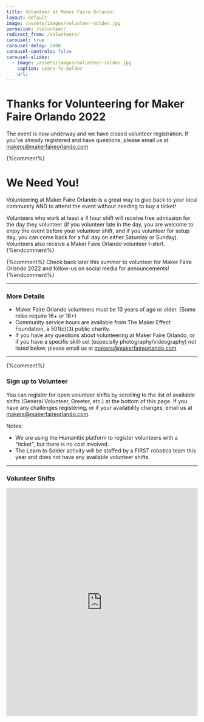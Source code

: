 ```yaml
---
title: Volunteer at Maker Faire Orlando!
layout: default
image: /assets/images/volunteer-solder.jpg
permalink: /volunteer/
redirect_from: /volunteers/
carousel: true
carousel-delay: 5000
carousel-controls: false
carousel-slides:
  - image: /assets/images/volunteer-solder.jpg
    caption: Learn-To-Solder
    url:
---
```


# Thanks for Volunteering for Maker Faire Orlando 2022
The event is now underway and we have closed volunteer registration. If you've already registered and have questions, please email us at <makers@makerfaireorlando.com>


{%comment%}
# We Need You!
Volunteering at Maker Faire Orlando is a great way to give back to your local community AND to attend the event without needing to buy a ticket!

Volunteers who work at least a 4 hour shift will receive free admission for the day they volunteer (if you volunteer late in the day, you are welcome to enjoy the event before your volunteer shift, and if you volunteer for setup day, you can come back for a full day on either Saturday or Sunday). Volunteers also receive a Maker Faire Orlando volunteer t-shirt.
{%endcomment%}

{%comment%}
Check back later this summer to volunteer for Maker Faire Orlando 2022 and follow-us on social media for announcements!
{%endcomment%}

---

### More Details
* Maker Faire Orlando volunteers must be 13 years of age or older. (Some roles require 16+ or 18+)
* Community service hours are available from The Maker Effect Foundation, a 501(c)(3) public charity.
* If you have any questions about volunteering at Maker Faire Orlando, or if you have a specific skill-set (especially photography/videography) not listed below, please email us at <makers@makerfaireorlando.com>

---
{%comment%}
### Sign up to Volunteer
You can register for open volunteer shifts by scrolling to the list of available shifts (General Volunteer, Greeter, etc.) at the bottom of this page. If you have any challenges registering, or if your availability changes, email us at <makers@makerfaireorlando.com>.

Notes:
* We are using the Humanitix platform to register volunteers with a "ticket", but there is no cost involved.
* The Learn to Solder activity will be staffed by a FIRST robotics team this year and does not have any available volunteer shifts.

---
### Volunteer Shifts

<iframe id="iframe-container" src="https://events.humanitix.com/mfo-volunteer-signup/tickets?w=true&p=%23353337" width="100%" height="600px" frameborder="0"></iframe>
<script>
    var humanitix = {
        findPos: function(obj) {
            var curtop = 0;
            if (obj.offsetParent) {
            do {
                curtop += obj.offsetTop;
            } while ((obj = obj.offsetParent));
            return [curtop];
            }
        }
    };
    window.addEventListener('message', function (e) {
        if (e.origin !== "https://events.humanitix.com"){
            return;
        }   
        var messageData = e.data;
        var iframeEl = document.getElementById('iframe-container');
        if (iframeEl && messageData && !isNaN(messageData.scrollHeight)){
            iframeEl.style.height = messageData.scrollHeight + 'px';
        }
        if (iframeEl && messageData && messageData.pageChange) {
          window.scroll(0, humanitix.findPos(iframeEl));
      }

    }, false);</script>


    {%endcomment%}
